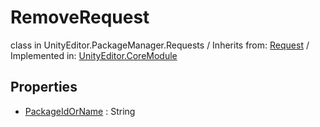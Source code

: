# RemoveRequest
class in UnityEditor.PackageManager.Requests
 / Inherits from: <a href="https://docs.unity3d.com/6000.0/Documentation/ScriptReference/Request.html">Request</a> / Implemented in: <a href="https://docs.unity3d.com/6000.0/Documentation/ScriptReference/UnityEditor.CoreModule.html">UnityEditor.CoreModule</a>
## Properties
- <a href="https://docs.unity3d.com/6000.0/Documentation/ScriptReference/RemoveRequest-PackageIdOrName.html">PackageIdOrName</a> : String
